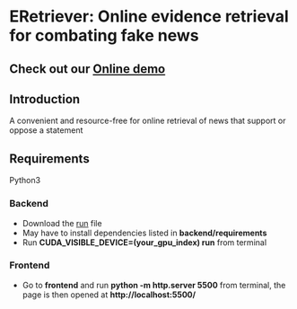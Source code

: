 # ERetriever: Online evidence retrieval for combating fake news

## Check out our [Online demo](http://eretriever.phapi.io:5500/)

## Introduction
A convenient and resource-free for online retrieval of news that support or oppose a statement

## Requirements

Python3

### Backend
* Download the [run](https://drive.google.com/file/d/1wMmfn7tovu6kGfJ3RlDiH1fP40KCTrEM/view?usp=share_link) file
* May have to install dependencies listed in <b>backend/requirements</b>
* Run <b>CUDA_VISIBLE_DEVICE=(your_gpu_index) run</b> from terminal
### Frontend

* Go to <b>frontend</b> and run <b>python -m http.server 5500</b> from terminal, the page is then opened at <b>http://localhost:5500/</b>


